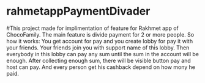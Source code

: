 # rahmetappPaymentDivader
#This project made for implimentation of feature for Rakhmet app of ChocoFamily.
The main feature is divide payment for 2 or more people. 
So how it works:
You get account for pay and you create lobby for pay it with your friends. Your friends join you with support name of this lobby. 
Then everybody in this lobby can pay any sum until the sum in the account will be enough.
After collecting enough sum, there will be visible button pay and host can pay. 
And every person get his cashback depend on how mony he paid.

